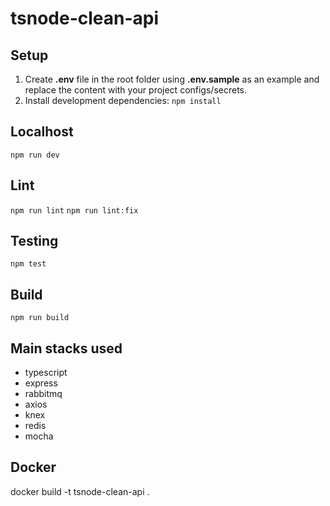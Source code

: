 # tsnode-clean-api

## Setup

1. Create **.env** file in the root folder using **.env.sample** as an example and replace the content with your project configs/secrets.
2. Install development dependencies:
   `npm install`

## Localhost

`npm run dev`

## Lint

`npm run lint`
`npm run lint:fix`

## Testing

`npm test`

## Build

`npm run build`

## Main stacks used

- typescript
- express
- rabbitmq
- axios
- knex
- redis
- mocha

## Docker 

docker build -t tsnode-clean-api . 
